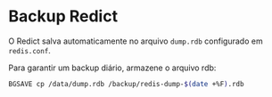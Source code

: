 # Backup Redict

O Redict salva automaticamente no arquivo `dump.rdb` configurado em `redis.conf`.

Para garantir um backup diário, armazene o arquivo rdb:

```bash
BGSAVE cp /data/dump.rdb /backup/redis-dump-$(date +%F).rdb
```
